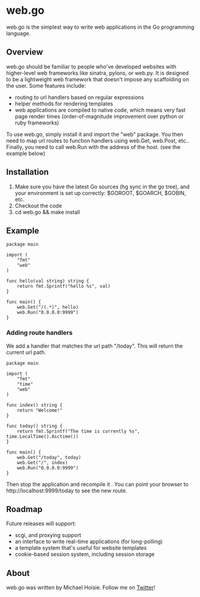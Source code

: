 # web.go

web.go is the simplest way to write web applications in the Go programming language. 

## Overview

web.go should be familiar to people who've developed websites with higher-level web frameworks like sinatra, pylons, or web.py. It is designed to be a lightweight web framework that doesn't impose any scaffolding on the user. Some features include:

* routing to url handlers based on regular expressions
* helper methods for rendering templates
* web applications are compiled to native code, which means very fast page render times (order-of-magnitude improvement over python or ruby frameworks)

To use web.go, simply install it and import the "web" package. You then need to map url routes to function handlers using web.Get, web.Post, etc.. Finally, you need to call web.Run with the address of the host. (see the example below)

## Installation

1. Make sure you have the latest Go sources (hg sync in the go tree), and your environment is set up correctly: $GOROOT, $GOARCH, $GOBIN, etc.
2. Checkout the code
3. cd web.go && make install

## Example
    
    package main
    
    import (
        "fmt"
        "web"
    )
    
    func hello(val string) string { 
        return fmt.Sprintf("hello %s", val) 
    }
    
    func main() {
        web.Get("/(.*)", hello)
        web.Run("0.0.0.0:9999")
    }


### Adding route handlers

We add a handler that matches the url path "/today". This will return the current url path. 

    package main
    
    import (
        "fmt"
        "time"
        "web"
    )

    func index() string {
        return "Welcome!"
    }

    func today() string {
        return fmt.Sprintf("The time is currently %s", time.LocalTime().Asctime())
    }
    
    func main() {
        web.Get("/today", today)
        web.Get("/", index)
        web.Run("0.0.0.0:9999")
    }
    
Then stop the application and recompile it . You can point your browser to http://localhost:9999/today to see the new route. 

## Roadmap

Future releases will support:

* scgi, and proxying support
* an interface to write real-time applications (for long-polling)
* a template system that's useful for website templates
* cookie-based session system, including session storage

## About

web.go was written by Michael Hoisie. Follow me on [Twitter](http://www.twitter.com/hoisie)!

